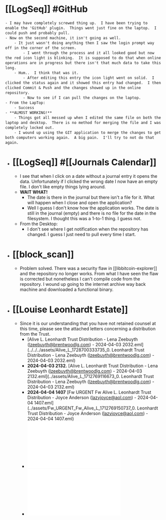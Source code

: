 # [[LogSeq]] #GitHub
	- I may have completely screwed thing up.  I have been trying to enable the 'GitHub' plugin.  Things went just fine on the laptop.  I could push and probably pull.
	- Now on the second machine, it isn't going as well.
		- It just wasn't doing anything then I saw the login prompt way off in the corner of the screen.
			- I went through the process and it all looked good but now the red icon light is blinking.  It is supposed to do that when online operations are in progress but there isn't that much data to take this long.
		- Hum..  I think that was it.
			- After editing this entry the icon light went on solid.  I clicked the status again and it showed this entry had changed.  I then clicked Commit & Push and the changes showed up in the online repository.
			- Now to see if I can pull the changes on the laptop.
	- From the LapTop:
		- Success
	- **ALMOST WORKING!**
		- Things got all messed up when I edited the same file on both the laptop and desktop.  There is no method for merging the file and I was completely locked out.
		- I wound up using the GIT application to merge the changes to get both computers working again.  A big pain.  I'll try to not do that again.
- # [[LogSeq]] #[[Journals Calendar]]
	- I see that when I click on a date without a journal entry it opens the data.  Unfortunately if I clicked the wrong date I now have an empty file.  I don't like empty things lying around.
	- **WAIT WHAT!**
		- The date is there in the journal but there isn't a file for it.  What will happen when I close and open the application?
		- Well I guess I don't know how the application works.  The date is still in the journal (empty) and there is no file for the date in the filesystem.  I thought this was a 1-to-1 thing.  I guess not.
	- From the Desktop:
		- I don't see where I get notification when the repository has changed.  I guess I just need to pull every time I start.
- # [[block_scan]]
	- Problem solved.  There was a security flaw in [[libbitcoin-explorer]] and the repository no longer works.  From what I have seen the flaw is corrected but nonetheless I can't compile code from the repository.  I wound up going to the internet archive way back machine and downloaded a functional binary.
- # [[Louise Leonhardt Estate]]
	- Since it is our understanding that you have not retained counsel at this time, please see the attached letters concerning a distribution from the Trust.
		- [Alive L. Leonhardt Trust Distribution - Lena Zeebuyth (lzeebuyth@brentwoodlg.com) - 2024-04-03 2032.eml](../../../assets/Alive_L_1728700333735_0. Leonhardt Trust Distribution - Lena Zeebuyth (lzeebuyth@brentwoodlg.com) - 2024-04-03 2032.eml)
		- **2024-04-03 2132.** [Alive L. Leonhardt Trust Distribution - Lena Zeebuyth (lzeebuyth@brentwoodlg.com) - 2024-04-03 2132.eml](../assets/Alive_L_1712769116673_0. Leonhardt Trust Distribution - Lena Zeebuyth (lzeebuyth@brentwoodlg.com) - 2024-04-03 2132.eml)
		- **2024-04-04 1407** [Fw  URGENT  Fw  Alive L. Leonhardt Trust Distribution - Joyce Anderson (lazyjoyce@aol.com) - 2024-04-04 1407.eml](../assets/Fw_URGENT_Fw_Alive_L_1712769150737_0. Leonhardt Trust Distribution - Joyce Anderson (lazyjoyce@aol.com) - 2024-04-04 1407.eml)
		- ![2024.04.03 Trust Distribution Letter - Gregory Leonhardt (1).pdf](../../../assets/2024.04.03_Trust_Distribution_Letter_-_Gregory_Leonhardt_(1)_1728699998338_0.pdf)
		- ![2024.04.03 Trust Distribution Letter - Scott Leonhardt.pdf](../../../assets/2024.04.03_Trust_Distribution_Letter_-_Scott_Leonhardt_1728700006184_0.pdf)